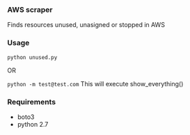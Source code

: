 ### AWS scraper

Finds resources unused, unasigned or stopped in AWS

### Usage

`python unused.py`

OR

`python -m test@test.com` This will execute show_everything()

### Requirements

* boto3
* python 2.7
